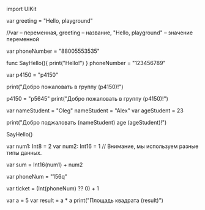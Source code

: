 import UIKit

var greeting = "Hello, playground"

//var – переменная, greeting – название, "Hello, playground" – значение переменной

var phoneNumber = "88005553535"

func SayHello(){
    print("Hello!")
}
phoneNumber = "123456789"

var p4150 = "p4150"

print("Добро пожаловать в группу \(p4150)!")

p4150 = "p5645"
print("Добро пожаловать в группу \(p4150)!")

var nameStudent = "Oleg"
nameStudent = "Alex"
var ageStudent = 23

print("Добро поджаловать \(nameStudent) age \(ageStudent)!")

SayHello()

var num1: Int8 = 2
var num2: Int16 = 1
// Внимание, мы используем разные типы данных.

var sum = Int16(num1) + num2

var phoneNum = "156q"

var ticket = (Int(phoneNum) ?? 0) + 1


var a = 5
var result = a * a
print("Площадь квадрата \(result)")